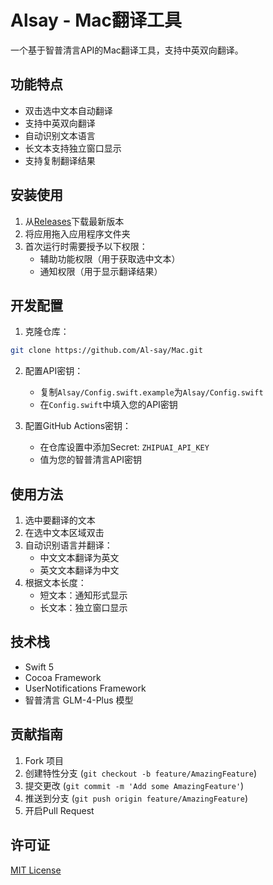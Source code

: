 # Alsay - Mac翻译工具

一个基于智普清言API的Mac翻译工具，支持中英双向翻译。

## 功能特点

- 双击选中文本自动翻译
- 支持中英双向翻译
- 自动识别文本语言
- 长文本支持独立窗口显示
- 支持复制翻译结果

## 安装使用

1. 从[Releases](https://github.com/Al-say/Mac/releases)下载最新版本
2. 将应用拖入应用程序文件夹
3. 首次运行时需要授予以下权限：
   - 辅助功能权限（用于获取选中文本）
   - 通知权限（用于显示翻译结果）

## 开发配置

1. 克隆仓库：
```bash
git clone https://github.com/Al-say/Mac.git
```

2. 配置API密钥：
   - 复制`Alsay/Config.swift.example`为`Alsay/Config.swift`
   - 在`Config.swift`中填入您的API密钥

3. 配置GitHub Actions密钥：
   - 在仓库设置中添加Secret: `ZHIPUAI_API_KEY`
   - 值为您的智普清言API密钥

## 使用方法

1. 选中要翻译的文本
2. 在选中文本区域双击
3. 自动识别语言并翻译：
   - 中文文本翻译为英文
   - 英文文本翻译为中文
4. 根据文本长度：
   - 短文本：通知形式显示
   - 长文本：独立窗口显示

## 技术栈

- Swift 5
- Cocoa Framework
- UserNotifications Framework
- 智普清言 GLM-4-Plus 模型

## 贡献指南

1. Fork 项目
2. 创建特性分支 (`git checkout -b feature/AmazingFeature`)
3. 提交更改 (`git commit -m 'Add some AmazingFeature'`)
4. 推送到分支 (`git push origin feature/AmazingFeature`)
5. 开启Pull Request

## 许可证

[MIT License](LICENSE)

